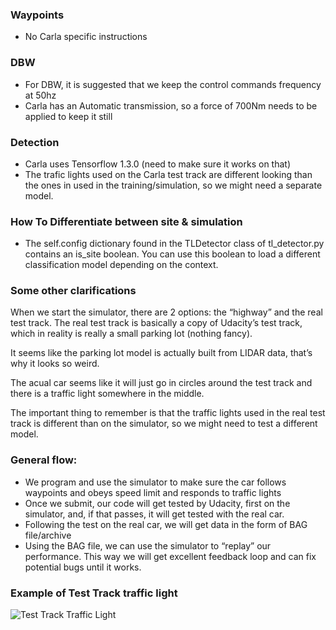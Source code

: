 ### Waypoints
- No Carla specific instructions

### DBW 
- For DBW, it is suggested that we keep the control commands frequency at 50hz
- Carla has an Automatic transmission, so a force of 700Nm needs to be applied to keep it still 

### Detection
- Carla uses Tensorflow 1.3.0 (need to make sure it works on that)
- The trafic lights used on the Carla test track are different looking than the ones in used in the training/simulation, so we might need a separate model.

### How To Differentiate between site & simulation
- The self.config dictionary found in the TLDetector class of tl_detector.py contains an is_site boolean. You can use this boolean to load a different classification model depending on the context.


### Some other clarifications

When we start the simulator, there are 2 options: the “highway” and the real test track. The real test track is basically a copy of Udacity’s test track, which in reality is really a small parking lot (nothing fancy).

It seems like the parking lot model is actually built from LIDAR data, that’s why it looks so weird.

The acual car seems like it will just go in circles around the test track and there is a traffic light somewhere in the middle.

The important thing to remember is that the traffic lights used in the real test track is different than on the simulator, so we might need to test a different model.

### General flow:

- We program and use the simulator to make sure the car follows waypoints and obeys speed limit and responds to traffic lights
- Once we submit, our code will get tested by Udacity, first on the simulator, and, if that passes, it will get tested with the real car.
- Following the test on the real car, we will get data in the form of BAG file/archive
- Using the BAG file, we can use the simulator to “replay” our performance. This way we will get excellent feedback loop and can fix potential bugs until it works.

### Example of Test Track traffic light
![Test Track Traffic Light](/imggs/test_track_trafficlight.png)

